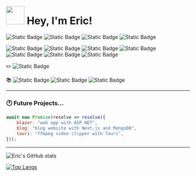 <h1>
  <img src="https://cdn.7tv.app/emote/651c53a939bda127a3225b1f/4x.webp" width="50"/>
  Hey, I'm Eric!
</h1>

![Static Badge](https://img.shields.io/badge/TypeScript-black?logo=typescript) ![Static Badge](https://img.shields.io/badge/JavaScript-black?logo=javascript) ![Static Badge](https://img.shields.io/badge/C%2B%2B-black?logo=c%2B%2B) ![Static Badge](https://img.shields.io/badge/C%23-black?logo=c%23)

![Static Badge](https://img.shields.io/badge/React-black?logo=react) ![Static Badge](https://img.shields.io/badge/Next.js-black?logo=next.js) ![Static Badge](https://img.shields.io/badge/Node.js-black?logo=node.js) ![Static Badge](https://img.shields.io/badge/Express.js-black?logo=express) ![Static Badge](https://img.shields.io/badge/PostgreSQL-black?logo=postgresql) ![Static Badge](https://img.shields.io/badge/Vercel-black?logo=vercel) ![Static Badge](https://img.shields.io/badge/npm-black?logo=npm)

:pencil2: ![Static Badge](https://img.shields.io/badge/TODO_CLI-green?link=https%3A%2F%2Fgithub.com%2Feric-k-chu%2Ftodo-cli)

:books: ![Static Badge](https://img.shields.io/badge/Unity-orange?link=https%3A%2F%2Fgithub.com%2Feric-k-chu%2Funity-exercises) ![Static Badge](https://img.shields.io/badge/Svelte-orange?link=https%3A%2F%2Fgithub.com%2Feric-k-chu%2Fsvelte-exercises) ![Static Badge](https://img.shields.io/badge/Golang-orange?link=https%3A%2F%2Fgithub.com%2Feric-k-chu%2Fgolang-exercises)

---
### :clock1: Future Projects...

```JavaScript
await new Promise(resolve => resolve({
    blazor: "web app with ASP.NET",
    blog: "blog website with Next.js and MongoDB",
    tauri: "ffmpeg video clipper with Tauri",
}));
```
---
![Eric's GitHub stats](https://github-readme-stats.vercel.app/api?username=eric-k-chu&show_icons=true&theme=tokyonight)

[![Top Langs](https://github-readme-stats.vercel.app/api/top-langs/?username=eric-k-chu&theme=tokyonight)](https://github.com/eric-k-chu/github-readme-stats)
